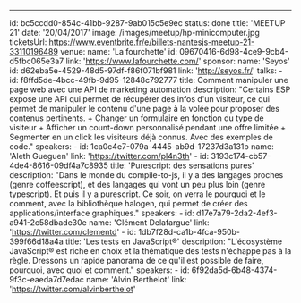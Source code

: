 ---
id: bc5ccdd0-854c-41bb-9287-9ab015c5e9ec
status: done
title: 'MEETUP 21'
date: '20/04/2017'
image: /images/meetup/hp-minicomputer.jpg
ticketsUrl: https://www.eventbrite.fr/e/billets-nantesjs-meetup-21-33110196489
venue:
    name: 'La fourchette'
    id: 09670416-6d98-4ce9-9cb4-d5fbc065e3a7
    link: 'https://www.lafourchette.com/'
sponsor:
    name: 'Seyos'
    id: d62eba5e-4529-48d5-97df-f86f071bf981
    link: 'http://seyos.fr/'
talks:
    -
        id: f8ffd5de-4bcc-49fb-9d95-12848c792777
        title: Comment manipuler une page web avec une API de marketing automation
        description: "Certains ESP expose une API qui permet de récupérer des infos d'un visiteur, ce qui permet de manipuler le contenu d'une page à la volée pour proposer des contenus pertinents. + Changer un formulaire en fonction du type de visiteur + Afficher un count-down personnalisé pendant une offre limitée + Segmenter en un click les visiteurs déjà connus. Avec des exemples de code."
        speakers:
            -
                id: 1ca0c4e7-079a-4445-ab9d-17237d3a131b
                name: 'Aleth Gueguen'
                link: 'https://twitter.com/pl4n3th'
    -
        id: 3193c174-cb57-4de4-8616-09df4a7c8935
        title: 'Purescript: des sensations pures'
        description: "Dans le monde du compile-to-js, il y a des langages proches (genre coffeescript), et des langages qui vont un peu plus loin (genre typescript). Et puis il y a purescript. Ce soir, on verra le pourquoi et le comment, avec la bibliothèque halogen, qui permet de créer des applications/interface graphiques."
        speakers:
            -
                id: d17e7a79-2da2-4ef3-a941-2c58dbade30e
                name: 'Clément Delafargue'
                link: 'https://twitter.com/clementd'
    -
        id: 1db7f28d-ca1b-4fca-950b-399f66d18a4a
        title: 'Les tests en JavaScript®'
        description: "L'écosystème JavaScript® est riche en choix et la thématique des tests n'échappe pas à la règle. Dressons un rapide panorama de ce qu'il est possible de faire, pourquoi, avec quoi et comment."
        speakers:
            -
                id: 6f92da5d-6b48-4374-9f3c-eaeda7d7edac
                name: 'Alvin Berthelot'
                link: 'https://twitter.com/alvinberthelot'
